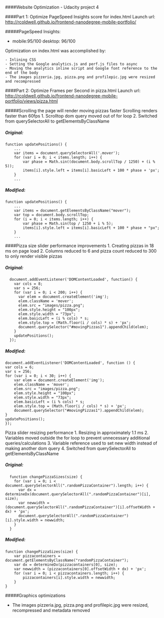 ####Website Optimization - Udacity project 4


####Part 1: Optimize PageSpeed Insights score for index.html
Launch url: http://rcoldwell.github.io/frontend-nanodegree-mobile-portfolio/

#####PageSpeed Insights:
 - mobile:95/100  desktop: 96/100

Optimization on index.html was accomplished by:

    - Inlining CSS
    - Setting the Google analytics.js and perf.js files to async
    - Moving the analytics inline script and Google font reference to the end of the body
    - The images pizzeria.jpg, pizza.png and profilepic.jpg were resized and recompressed


####Part 2: Optimize Frames per Second in pizza.html
Launch url: http://rcoldwell.github.io/frontend-nanodegree-mobile-portfolio/views/pizza.html

#####Scrolling the page will render moving pizzas faster
Scrolling renders faster than 60fps
    1. Scrolltop dom query moved out of for loop
    2. Switched from querySelectorAll to getElementsByClassName

##### Original:
    function updatePositions() {
        ...
        var items = document.querySelectorAll('.mover');
        for (var i = 0; i < items.length; i++) {
            var phase = Math.sin((document.body.scrollTop / 1250) + (i % 5));
            items[i].style.left = items[i].basicLeft + 100 * phase + 'px';
        }
        ...

##### Modified:
    function updatePositions() {
        ...
        var items = document.getElementsByClassName("mover");
        var top = document.body.scrollTop;
        for (i = 0; i < items.length; i++) {
            var phase = Math.sin(top / 1250 + i % 5);
            items[i].style.left = items[i].basicLeft + 100 * phase + "px";
        }
        ...

    
####Pizza size slider performance improvements
    1. Creating pizzas in 18 ms on page load
    2. Columns reduced to 6 and pizza count reduced to 300 to only render visible pizzas

##### Original:
      document.addEventListener('DOMContentLoaded', function() {
        var cols = 8;
        var s = 256;
        for (var i = 0; i < 200; i++) {
          var elem = document.createElement('img');
          elem.className = 'mover';
          elem.src = "images/pizza.png";
          elem.style.height = "100px";
          elem.style.width = "73px";
          elem.basicLeft = (i % cols) * s;
          elem.style.top = (Math.floor(i / cols) * s) + 'px';
          document.querySelector("#movingPizzas1").appendChild(elem);
        }
        updatePositions();
      });

##### Modified:
    document.addEventListener('DOMContentLoaded', function () {
    var cols = 6;
    var s = 256;
    for (var i = 0; i < 30; i++) {
        var elem = document.createElement('img');
        elem.className = 'mover';
        elem.src = "images/pizza.png";
        elem.style.height = "100px";
        elem.style.width = "73px";
        elem.basicLeft = (i % cols) * s;
        elem.style.top = (Math.floor(i / cols) * s) + 'px';
        document.querySelector("#movingPizzas1").appendChild(elem);
    }
    updatePositions();
    });

Pizza slider resizing performance
    1. Resizing in approximately 1.1 ms
    2. Variables moved outside the for loop to prevent unnecessary additional queries/calculations
    3. Variable reference used to set new width instead of making another dom query
    4. Switched from querySelectorAll to getElementsByClassName

##### Original:
      function changePizzaSizes(size) {
        for (var i = 0; i < document.querySelectorAll(".randomPizzaContainer").length; i++) {
          var dx = determineDx(document.querySelectorAll(".randomPizzaContainer")[i], size);
          var newwidth = (document.querySelectorAll(".randomPizzaContainer")[i].offsetWidth + dx) + 'px';
          document.querySelectorAll(".randomPizzaContainer")[i].style.width = newwidth;
        }
      }
      
##### Modified:
    function changePizzaSizes(size) {
        var pizzacontainers = document.getElementsByClassName("randomPizzaContainer");
        var dx = determineDx(pizzacontainers[0], size);
        var newwidth = (pizzacontainers[0].offsetWidth + dx) + 'px';
        for (var i = 0; i < pizzacontainers.length; i++) {
            pizzacontainers[i].style.width = newwidth;
        }
    }
    
#####Graphics optimizations
   - The images pizzeria.jpg, pizza.png and profilepic.jpg were resized, recompressed and metadata removed
